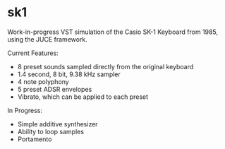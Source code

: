 # sk1
Work-in-progress VST simulation of the Casio SK-1 Keyboard from 1985, using the JUCE framework.

Current Features:
- 8 preset sounds sampled directly from the original keyboard
- 1.4 second, 8 bit, 9.38 kHz sampler
- 4 note polyphony
- 5 preset ADSR envelopes
- Vibrato, which can be applied to each preset

In Progress:
- Simple additive synthesizer
- Ability to loop samples
- Portamento
